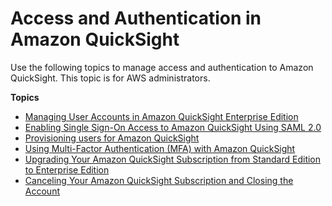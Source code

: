 # Access and Authentication in Amazon QuickSight<a name="access-and-authentication"></a>

Use the following topics to manage access and authentication to Amazon QuickSight\. This topic is for AWS administrators\.

**Topics**
+ [Managing User Accounts in Amazon QuickSight Enterprise Edition](managing-users-enterprise.md)
+ [Enabling Single Sign\-On Access to Amazon QuickSight Using SAML 2\.0](external-identity-providers.md)
+ [Provisioning users for Amazon QuickSight](provisioning-users.md)
+ [Using Multi\-Factor Authentication \(MFA\) with Amazon QuickSight](using-multi-factor-authentication-mfa.md)
+ [Upgrading Your Amazon QuickSight Subscription from Standard Edition to Enterprise Edition](upgrading-subscription.md)
+ [Canceling Your Amazon QuickSight Subscription and Closing the Account](closing-account.md)